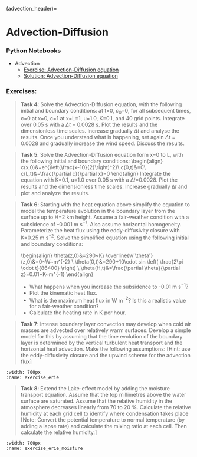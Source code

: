 (advection_header)=
# Advection-Diffusion 

### Python Notebooks
* Advection
  * [Exercise: Advection-Diffusion equation](advection:exercises)
  * [Solution: Advection-Diffusion equation](advection:solution)

### Exercises:

>**Task 4**: Solve the Advection-Diffusion equation, with the following initial
>and boundary conditions: at t=0, $c_0$=0, for all subsequent times, c=0 at
>x=0, c=1 at x=L=1, u=1.0, K=0.1, and 40 grid points.  Integrate over 0.05 s
>with a $\Delta t$ = 0.0028 s. Plot the results and the dimensionless time
>scales. Increase gradually $\Delta t$ and analyse the results. Once you
>understand what is happening, set again $\Delta t$ = 0.0028 and gradually
>increase the wind speed. Discuss the results.

>**Task 5**: Solve the Advection-Diffusion equation form x=0 to L, with the
>following initial and boundary conditions:
>\begin{align}
c(x,0)&=e^{\left(\frac{x-10}{2}\right)^2}\\
c(0,t)&=0\\
c(L,t)&=\frac{\partial c}{\partial x}=0
\end{align}
> Integrate the equation with K=0.1, u=1.0 over 0.05 s with a Δ𝑡=0.0028. Plot
> the results and the dimensionless time scales. Increase gradually Δ𝑡 and plot
> and analyze the results.

>**Task 6**: Starting with the heat equation above simplify the equation to
>model the temperature evolution in the boundary layer from the surface up to
>H=2 km height. Assume a fair-weather condition with a subsidence of -0.001 m
>s$^{-1}$. Also assume horizontal homogeneity. Parameterize the heat flux using the
>eddy-diffusivity closure with K=0.25 m s$^{-2}$. Solve the simplified equation
>using the following initial and boundary conditions: 
>
>\begin{align}
\theta(z,0)&=290~K\\
\overline{w'\theta'}(z,0)&=0~W~m^{-2} \\
\theta(0,t)&=290+10\cdot sin \left( \frac{2\pi \cdot t}{86400} \right) \\
\theta(H,t)&=\frac{\partial \theta}{\partial z}=0.01~K~m^{-1}
\end{align}
>
> - What happens when you increase the subsidence to -0.01 m s$^{-1}$?
> - Plot the kinematic heat flux.
> - What is the maximum heat flux in W m$^{-2}$? Is this a realistic value for a fair-weather condition?
> - Calculate the heating rate in K per hour.


>**Task 7**: Intense boundary layer convection may develop when cold air masses
>are advected over relatively warm surfaces. Develop a simple model for this by
>assuming that the time evolution of the boundary layer is determined by the
>vertical turbulent heat transport and the horizontal heat advection. Make the
>following assumptions: [Hint: use the eddy-diffusivity closure and the upwind
>scheme for the advection flux]
```{figure} ./pics/lake_erie_exercise.png
:width: 700px
:name: exercise_erie
```

>**Task 8**: Extend the Lake-effect model by adding the moisture transport
>equation. Assume that the top millimetres above the water surface are
>saturated. Assume that the relative humidity in the atmosphere decreases
>linearly from 70 to 20 %. Calculate the relative humidity at each grid cell to
>identify where condensation takes place [Note: Convert the potential
>temperature to normal temperature (by adding a lapse rate) and calculate the
>mixing ratio at each cell. Then calculate the relative humidity.] 
```{figure} ./pics/lake_erie_exercise_moisture.png
:width: 700px
:name: exercise_erie_moisture
```
